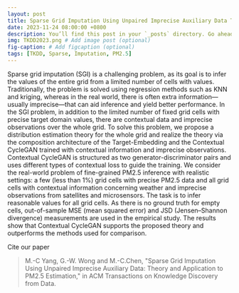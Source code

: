 ```yaml
---
layout: post
title: Sparse Grid Imputation Using Unpaired Imprecise Auxiliary Data Theory and Application to PM2.5 Estimation, ACM TKDD, 2023.
date: 2023-11-24 08:00:00 +0800
description: You’ll find this post in your `_posts` directory. Go ahead and edit it and re-build the site to see your changes. # Add post description (optional)
img: TKDD2023.png # Add image post (optional)
fig-caption: # Add figcaption (optional)
tags: [TKDD, Sparse, Imputation, PM2.5]
---
```

Sparse grid imputation (SGI) is a challenging problem, as its goal is to infer the values of the entire grid from a
limited number of cells with values. Traditionally, the problem is solved using regression methods such as
KNN and kriging, whereas in the real world, there is often extra information—usually imprecise—that can aid
inference and yield better performance. In the SGI problem, in addition to the limited number of fixed grid cells
with precise target domain values, there are contextual data and imprecise observations over the whole grid.
To solve this problem, we propose a distribution estimation theory for the whole grid and realize the theory via
the composition architecture of the Target-Embedding and the Contextual CycleGAN trained with contextual
information and imprecise observations. Contextual CycleGAN is structured as two generator-discriminator
pairs and uses different types of contextual loss to guide the training. We consider the real-world problem of
fine-grained PM2.5 inference with realistic settings: a few (less than 1%) grid cells with precise PM2.5 data
and all grid cells with contextual information concerning weather and imprecise observations from satellites
and microsensors. The task is to infer reasonable values for all grid cells. As there is no ground truth for
empty cells, out-of-sample MSE (mean squared error) and JSD (Jensen–Shannon divergence) measurements
are used in the empirical study. The results show that Contextual CycleGAN supports the proposed theory
and outperforms the methods used for comparison.


Cite our paper
>M.-C Yang, G.-W. Wong and M.-C.Chen, "Sparse Grid Imputation Using Unpaired Imprecise Auxiliary Data: Theory and Application to PM2.5 Estimation," in ACM Transactions on Knowledge Discovery from Data.
